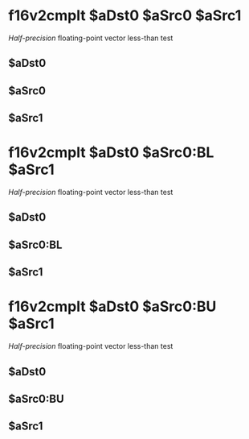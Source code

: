 # f16v2cmplt $aDst0 $aSrc0 $aSrc1

*Half-precision* floating-point vector less-than test


## $aDst0

## $aSrc0

## $aSrc1

# f16v2cmplt $aDst0 $aSrc0:BL $aSrc1

*Half-precision* floating-point vector less-than test


## $aDst0

## $aSrc0:BL

## $aSrc1

# f16v2cmplt $aDst0 $aSrc0:BU $aSrc1

*Half-precision* floating-point vector less-than test


## $aDst0

## $aSrc0:BU

## $aSrc1


